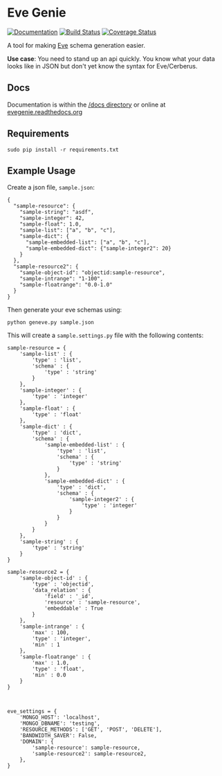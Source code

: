 # Eve Genie

[![Documentation](https://readthedocs.org/projects/evegenie/badge/?version=latest)](http://evegenie.readthedocs.org/en/latest/) [![Build Status](https://travis-ci.org/newmediadenver/evegenie.svg?branch=master)](https://travis-ci.org/newmediadenver/evegenie) [![Coverage Status](https://coveralls.io/repos/newmediadenver/evegenie/badge.svg?branch=master&service=github)](https://coveralls.io/github/newmediadenver/evegenie?branch=master)

A tool for making [Eve](http://python-eve.org) schema generation easier.

**Use case**: You need to stand up an api quickly. You know what your data looks like in JSON but don't yet know the syntax for Eve/Cerberus.

## Docs

Documentation is within the [/docs directory](/docs/index.md) or online at [evegenie.readthedocs.org](http://evegenie.readthedocs.org/en/latest/)

## Requirements

    sudo pip install -r requirements.txt

## Example Usage

Create a json file, `sample.json`:

    {
      "sample-resource": {
        "sample-string": "asdf",
        "sample-integer": 42,
        "sample-float": 1.0,
        "sample-list": ["a", "b", "c"],
        "sample-dict": {
          "sample-embedded-list": ["a", "b", "c"],
          "sample-embedded-dict": {"sample-integer2": 20}
        }
      },
      "sample-resource2": {
        "sample-object-id": "objectid:sample-resource",
        "sample-intrange": "1-100",
        "sample-floatrange": "0.0-1.0"
      }
    }

Then generate your eve schemas using:

    python geneve.py sample.json

This will create a `sample.settings.py` file with the following contents:

    sample-resource = {
        'sample-list' : {
            'type' : 'list',
            'schema' : {
                'type' : 'string'
            }
        },
        'sample-integer' : {
            'type' : 'integer'
        },
        'sample-float' : {
            'type' : 'float'
        },
        'sample-dict' : {
            'type' : 'dict',
            'schema' : {
                'sample-embedded-list' : {
                    'type' : 'list',
                    'schema' : {
                        'type' : 'string'
                    }
                },
                'sample-embedded-dict' : {
                    'type' : 'dict',
                    'schema' : {
                        'sample-integer2' : {
                            'type' : 'integer'
                        }
                    }
                }
            }
        },
        'sample-string' : {
            'type' : 'string'
        }
    }
    
    sample-resource2 = {
        'sample-object-id' : {
            'type' : 'objectid',
            'data_relation' : {
                'field' : '_id',
                'resource' : 'sample-resource',
                'embeddable' : True
            }
        },
        'sample-intrange' : {
            'max' : 100,
            'type' : 'integer',
            'min' : 1
        },
        'sample-floatrange' : {
            'max' : 1.0,
            'type' : 'float',
            'min' : 0.0
        }
    }
    
    
    
    eve_settings = {
        'MONGO_HOST': 'localhost',
        'MONGO_DBNAME': 'testing',
        'RESOURCE_METHODS': ['GET', 'POST', 'DELETE'],
        'BANDWIDTH_SAVER': False,
        'DOMAIN': {
            'sample-resource': sample-resource,
            'sample-resource2': sample-resource2,
        },
    }

